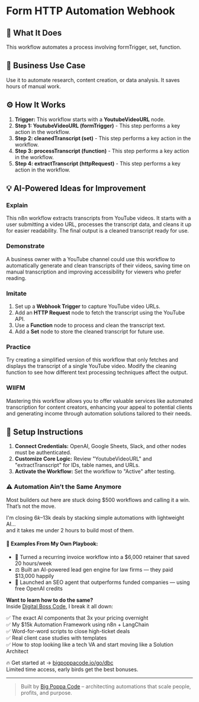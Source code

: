 # Form HTTP Automation Webhook

## 🚀 What It Does
This workflow automates a process involving formTrigger, set, function.

## 💼 Business Use Case
Use it to automate research, content creation, or data analysis. It saves hours of manual work.

## ⚙️ How It Works
1.  **Trigger:** This workflow starts with a **YoutubeVideoURL** node.
2. **Step 1: YoutubeVideoURL (formTrigger)** - This step performs a key action in the workflow.
3. **Step 2: cleanedTranscript (set)** - This step performs a key action in the workflow.
4. **Step 3: processTranscript (function)** - This step performs a key action in the workflow.
5. **Step 4: extractTranscript (httpRequest)** - This step performs a key action in the workflow.

## 💡 AI-Powered Ideas for Improvement
### Explain
This n8n workflow extracts transcripts from YouTube videos. It starts with a user submitting a video URL, processes the transcript data, and cleans it up for easier readability. The final output is a cleaned transcript ready for use.

### Demonstrate
A business owner with a YouTube channel could use this workflow to automatically generate and clean transcripts of their videos, saving time on manual transcription and improving accessibility for viewers who prefer reading.

### Imitate
1. Set up a **Webhook Trigger** to capture YouTube video URLs.
2. Add an **HTTP Request** node to fetch the transcript using the YouTube API.
3. Use a **Function** node to process and clean the transcript text.
4. Add a **Set** node to store the cleaned transcript for future use.

### Practice
Try creating a simplified version of this workflow that only fetches and displays the transcript of a single YouTube video. Modify the cleaning function to see how different text processing techniques affect the output.

### WIIFM
Mastering this workflow allows you to offer valuable services like automated transcription for content creators, enhancing your appeal to potential clients and generating income through automation solutions tailored to their needs.

## 🔧 Setup Instructions
1. **Connect Credentials:** OpenAI, Google Sheets, Slack, and other nodes must be authenticated.
2. **Customize Core Logic:** Review "YoutubeVideoURL" and "extractTranscript" for IDs, table names, and URLs.
3. **Activate the Workflow:** Set the workflow to "Active" after testing.

### ⚠️ Automation Ain’t the Same Anymore

Most builders out here are stuck doing $500 workflows and calling it a win.  
That’s not the move.  

I'm closing $6k–$13k deals by stacking simple automations with lightweight AI...  
and it takes me under 2 hours to build most of them.

#### 🧠 Examples From My Own Playbook:
- 🔁 Turned a recurring invoice workflow into a $6,000 retainer that saved 20 hours/week  
- ⚖️ Built an AI-powered lead gen engine for law firms — they paid $13,000 happily  
- 🚀 Launched an SEO agent that outperforms funded companies — using free OpenAI credits  

**Want to learn how to do the same?**  
Inside [Digital Boss Code](https://bigpoppacode.io/go/dbc), I break it all down:

✅ The exact AI components that 3x your pricing overnight  
✅ My $15k Automation Framework using n8n + LangChain  
✅ Word-for-word scripts to close high-ticket deals  
✅ Real client case studies with templates  
✅ How to stop looking like a tech VA and start moving like a Solution Architect  

🔥 Get started at → [bigpoppacode.io/go/dbc](https://bigpoppacode.io/go/dbc)  
Limited time access, early birds get the best bonuses.

---
> Built by [Big Poppa Code](https://bigpoppacode.io) – architecting automations that scale people, profits, and purpose.

